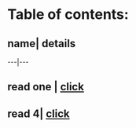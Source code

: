  
# Table of contents:

## name| details
 ---|---
## read one | [click](https://github.com/mzool/read-note/blob/main/read%201%20.md)
## read 4| [click](https://github.com/mzool/read-note/blob/main/read4.md)